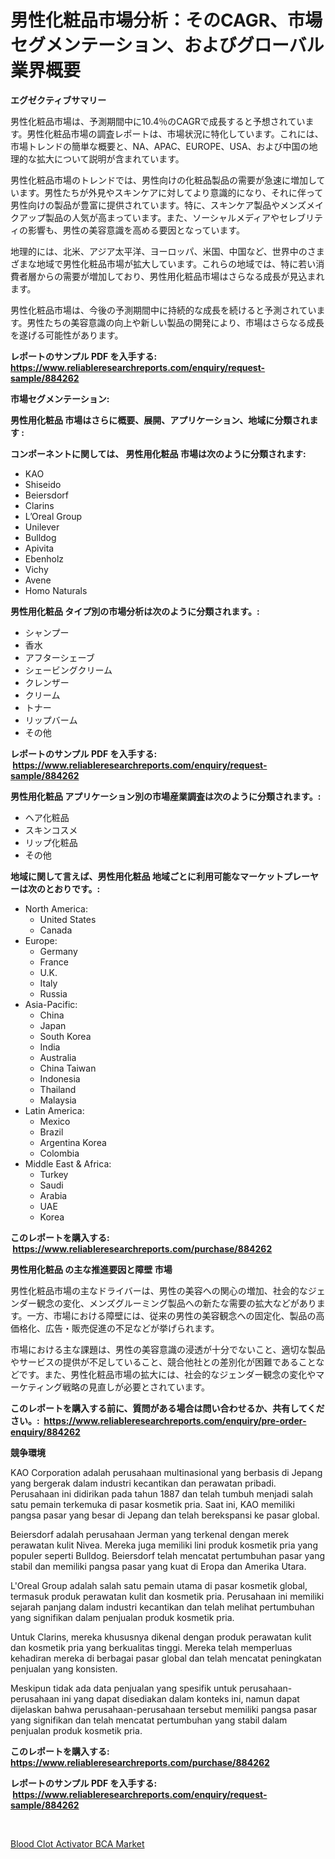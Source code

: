 <p><h1>男性化粧品市場分析：そのCAGR、市場セグメンテーション、およびグローバル業界概要</h1></p><p><strong>エグゼクティブサマリー</strong></p>
<p><p>男性化粧品市場は、予測期間中に10.4％のCAGRで成長すると予想されています。男性化粧品市場の調査レポートは、市場状況に特化しています。これには、市場トレンドの簡単な概要と、NA、APAC、EUROPE、USA、および中国の地理的な拡大について説明が含まれています。</p><p>男性化粧品市場のトレンドでは、男性向けの化粧品製品の需要が急速に増加しています。男性たちが外見やスキンケアに対してより意識的になり、それに伴って男性向けの製品が豊富に提供されています。特に、スキンケア製品やメンズメイクアップ製品の人気が高まっています。また、ソーシャルメディアやセレブリティの影響も、男性の美容意識を高める要因となっています。</p><p>地理的には、北米、アジア太平洋、ヨーロッパ、米国、中国など、世界中のさまざまな地域で男性化粧品市場が拡大しています。これらの地域では、特に若い消費者層からの需要が増加しており、男性用化粧品市場はさらなる成長が見込まれます。</p><p>男性化粧品市場は、今後の予測期間中に持続的な成長を続けると予測されています。男性たちの美容意識の向上や新しい製品の開発により、市場はさらなる成長を遂げる可能性があります。</p></p>
<p><strong>レポートのサンプル PDF を入手する: <a href="https://www.reliableresearchreports.com/enquiry/request-sample/884262">https://www.reliableresearchreports.com/enquiry/request-sample/884262</a></strong></p>
<p><strong>市場セグメンテーション:</strong></p>
<p><strong> 男性用化粧品 市場はさらに概要、展開、アプリケーション、地域に分類されます :</strong></p>
<p><strong>コンポーネントに関しては、 男性用化粧品 市場は次のように分類されます: &nbsp;</strong></p>
<p><ul><li>KAO</li><li>Shiseido</li><li>Beiersdorf</li><li>Clarins</li><li>L’Oreal Group</li><li>Unilever</li><li>Bulldog</li><li>Apivita</li><li>Ebenholz</li><li>Vichy</li><li>Avene</li><li>Homo Naturals</li></ul></p>
<p><strong> 男性用化粧品 タイプ別の市場分析は次のように分類されます。:</strong></p>
<p><ul><li>シャンプー</li><li>香水</li><li>アフターシェーブ</li><li>シェービングクリーム</li><li>クレンザー</li><li>クリーム</li><li>トナー</li><li>リップバーム</li><li>その他</li></ul></p>
<p><strong>レポートのサンプル PDF を入手する: &nbsp;<a href="https://www.reliableresearchreports.com/enquiry/request-sample/884262">https://www.reliableresearchreports.com/enquiry/request-sample/884262</a></strong></p>
<p><strong> 男性用化粧品 アプリケーション別の市場産業調査は次のように分類されます。:</strong></p>
<p><ul><li>ヘア化粧品</li><li>スキンコスメ</li><li>リップ化粧品</li><li>その他</li></ul></p>
<p><strong>地域に関して言えば、男性用化粧品 地域ごとに利用可能なマーケットプレーヤーは次のとおりです。:</strong></p>
<p><ul>
    <li>
        North America:
        <ul>
            <li>United States</li>
            <li>Canada</li>
        </ul>
    </li>
    <li>
        Europe:
        <ul>
            <li>Germany</li>
            <li>France</li>
            <li>U.K.</li>
            <li>Italy</li>
            <li>Russia</li>
        </ul>
    </li>
    <li>
        Asia-Pacific:
        <ul>
            <li>China</li>
            <li>Japan</li>
            <li>South Korea</li>
            <li>India</li>
            <li>Australia</li>
            <li>China Taiwan</li>
            <li>Indonesia</li>
            <li>Thailand</li>
            <li>Malaysia</li>
        </ul>
    </li>
    <li>
        Latin America:
        <ul>
            <li>Mexico</li>
            <li>Brazil</li>
            <li>Argentina Korea</li>
            <li>Colombia</li>
        </ul>
    </li>
    <li>
        Middle East & Africa:
        <ul>
            <li>Turkey</li>
            <li>Saudi</li>
            <li>Arabia</li>
            <li>UAE</li>
            <li>Korea</li>
        </ul>
    </li>
    </ul></p>
<p><strong>このレポートを購入する: &nbsp;<a href="https://www.reliableresearchreports.com/purchase/884262">https://www.reliableresearchreports.com/purchase/884262</a></strong></p>
<p><strong>男性用化粧品 の主な推進要因と障壁 市場</strong></p>
<p><p>男性化粧品市場の主なドライバーは、男性の美容への関心の増加、社会的なジェンダー観念の変化、メンズグルーミング製品への新たな需要の拡大などがあります。一方、市場における障壁には、従来の男性の美容観念への固定化、製品の高価格化、広告・販売促進の不足などが挙げられます。</p><p>市場における主な課題は、男性の美容意識の浸透が十分でないこと、適切な製品やサービスの提供が不足していること、競合他社との差別化が困難であることなどです。また、男性化粧品市場の拡大には、社会的なジェンダー観念の変化やマーケティング戦略の見直しが必要とされています。</p></p>
<p><strong>このレポートを購入する前に、質問がある場合は問い合わせるか、共有してください。:&nbsp; <a href="https://www.reliableresearchreports.com/enquiry/pre-order-enquiry/884262">https://www.reliableresearchreports.com/enquiry/pre-order-enquiry/884262</a></strong></p>
<p><strong>競争環境</strong></p>
<p><p>KAO Corporation adalah perusahaan multinasional yang berbasis di Jepang yang bergerak dalam industri kecantikan dan perawatan pribadi. Perusahaan ini didirikan pada tahun 1887 dan telah tumbuh menjadi salah satu pemain terkemuka di pasar kosmetik pria. Saat ini, KAO memiliki pangsa pasar yang besar di Jepang dan telah berekspansi ke pasar global.</p><p>Beiersdorf adalah perusahaan Jerman yang terkenal dengan merek perawatan kulit Nivea. Mereka juga memiliki lini produk kosmetik pria yang populer seperti Bulldog. Beiersdorf telah mencatat pertumbuhan pasar yang stabil dan memiliki pangsa pasar yang kuat di Eropa dan Amerika Utara.</p><p>L'Oreal Group adalah salah satu pemain utama di pasar kosmetik global, termasuk produk perawatan kulit dan kosmetik pria. Perusahaan ini memiliki sejarah panjang dalam industri kecantikan dan telah melihat pertumbuhan yang signifikan dalam penjualan produk kosmetik pria.</p><p>Untuk Clarins, mereka khususnya dikenal dengan produk perawatan kulit dan kosmetik pria yang berkualitas tinggi. Mereka telah memperluas kehadiran mereka di berbagai pasar global dan telah mencatat peningkatan penjualan yang konsisten.</p><p>Meskipun tidak ada data penjualan yang spesifik untuk perusahaan-perusahaan ini yang dapat disediakan dalam konteks ini, namun dapat dijelaskan bahwa perusahaan-perusahaan tersebut memiliki pangsa pasar yang signifikan dan telah mencatat pertumbuhan yang stabil dalam penjualan produk kosmetik pria.</p></p>
<p><strong>このレポートを購入する: &nbsp; <a href="https://www.reliableresearchreports.com/purchase/884262">https://www.reliableresearchreports.com/purchase/884262</a></strong></p>
<p><strong>レポートのサンプル PDF を入手する: &nbsp;<a href="https://www.reliableresearchreports.com/enquiry/request-sample/884262">https://www.reliableresearchreports.com/enquiry/request-sample/884262</a></strong><strong></strong></p>
<p>&nbsp;</p>
<p><p><a href="https://circular-yam-9b9.notion.site/Global-Blood-Clot-Activator-BCA-Market-by-Types-Applications-and-Major-Players-with-Regional-Grow-b3fa588873424565b5ead90ccc3430db">Blood Clot Activator BCA Market</a></p></p>